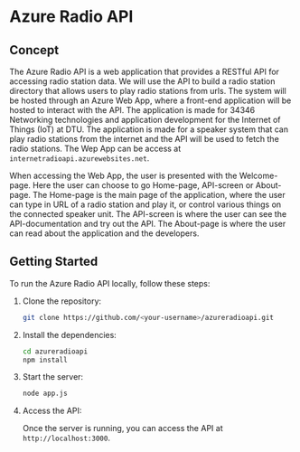 # Azure Radio API

## Concept

The Azure Radio API is a web application that provides a RESTful API for accessing radio station data. We will use the API to build a radio station directory that allows users to play radio stations from urls. The system will be hosted through an Azure Web App, where a front-end application will be hosted to interact with the API. The application is made for 34346 Networking technologies and application development for the Internet of Things (IoT) at DTU. The application is made for a speaker system that can play radio stations from the internet and the API will be used to fetch the radio stations. The Wep App can be access at `internetradioapi.azurewebsites.net`.

When accessing the Web App, the user is presented with the Welcome-page. Here the user can choose to go Home-page, API-screen or About-page. The Home-page is the main page of the application, where the user can type in URL of a radio station and play it, or control various things on the connected speaker unit. The API-screen is where the user can see the API-documentation and try out the API. The About-page is where the user can read about the application and the developers.

## Getting Started

To run the Azure Radio API locally, follow these steps:

1. Clone the repository:

    ```bash
    git clone https://github.com/<your-username>/azureradioapi.git
    ```

2. Install the dependencies:

    ```bash
    cd azureradioapi
    npm install
    ```

4. Start the server:

    ```bash
    node app.js
    ```

5. Access the API:

    Once the server is running, you can access the API at `http://localhost:3000`.